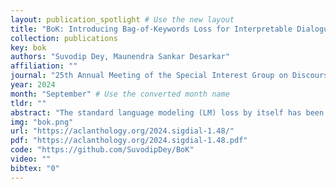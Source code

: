 ```yaml
---
layout: publication_spotlight # Use the new layout
title: "BoK: Introducing Bag-of-Keywords Loss for Interpretable Dialogue Response Generation" # Escape quotes in title
collection: publications
key: bok
authors: "Suvodip Dey, Maunendra Sankar Desarkar"
affiliation: ""
journal: "25th Annual Meeting of the Special Interest Group on Discourse and Dialogue (SIGDIAL 2024)"
year: 2024
month: "September" # Use the converted month name
tldr: ""
abstract: "The standard language modeling (LM) loss by itself has been shown to be inadequate for effective dialogue modeling. As a result, various training approaches, such as auxiliary loss functions and leveraging human feedback, are being adopted to enrich open-domain dialogue systems. One such auxiliary loss function is Bag-of-Words (BoW) loss, defined as the cross-entropy loss for predicting all the words/tokens of the next utterance. In this work, we propose a novel auxiliary loss named Bag-of-Keywords (BoK) loss to capture the central thought of the response through keyword prediction and leverage it to enhance the generation of meaningful and interpretable responses in open-domain dialogue systems. BoK loss upgrades the BoW loss by predicting only the keywords or critical words/tokens of the next utterance, intending to estimate the core idea rather than the entire response. We incorporate BoK loss in both encoder-decoder (T5) and decoder-only (DialoGPT) architecture and train the models to minimize the weighted sum of BoK and LM (BoK-LM) loss. We perform our experiments on two popular open-domain dialogue datasets, DailyDialog and Persona-Chat. We show that the inclusion of BoK loss improves the dialogue generation of backbone models while also enabling post-hoc interpretability. We also study the effectiveness of BoK-LM loss as a reference-free metric and observe comparable performance to the state-of-the-art metrics on various dialogue evaluation datasets."
img: "bok.png"
url: "https://aclanthology.org/2024.sigdial-1.48/"
pdf: "https://aclanthology.org/2024.sigdial-1.48.pdf"
code: "https://github.com/SuvodipDey/BoK"
video: ""
bibtex: "0"
---
```

